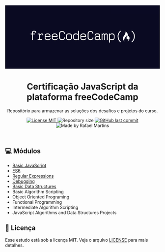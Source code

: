 <h1 align="center">
<br>
  <img src="freeCodeCamp-logo.png" alt="freeCodeCamp" >
<br>
<br>
Certificação JavaScript da plataforma freeCodeCamp
</h1>

<p align="center">Repositório para armazenar as soluções dos desafios e projetos do curso.</p>

<p align="center">
  <a href="https://opensource.org/licenses/MIT">
    <img src="https://img.shields.io/badge/License-MIT-0a0a22" alt="License MIT">
  </a>
  <img alt="Repository size" src="https://img.shields.io/github/repo-size/martins-rafael/freeCodeCamp-JavaScript-Algorithms-and-Data-Structures-Certification?color=0a0a22">
  <a href="https://github.com/martins-rafael/freeCodeCamp-JavaScript-Algorithms-and-Data-Structures-Certification/commits/master">
    <img alt="GitHub last commit" src="https://img.shields.io/github/last-commit/martins-rafael/freeCodeCamp-JavaScript-Algorithms-and-Data-Structures-Certification?color=0a0a22">
  </a>
  <img src="https://img.shields.io/badge/made%20by-Rafael%20Martins-0a0a22" alt="Made by Rafael Martins">
</p>

<br>

## :computer: Módulos
- [Basic JavaScript](01-basic-javascript)
- [ES6](02-es6)
- [Regular Expressions](03-regular-expressions)
- [Debugging](04-debugging)
- [Basic Data Structures](05-basic-data-structures)
- Basic Algorithm Scripting
- Object Oriented Programing
- Functional Programming
- Intermediate Algorithm Scripting
- JavaScript Algorithms and Data Structures Projects

## :memo: Licença

Esse estudo está sob a licença MIT. Veja o arquivo [LICENSE](/LICENSE) para mais detalhes.
